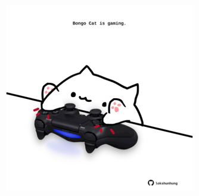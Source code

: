 <!-- built at 15/11/2023, 24:01:19 UTC -->
<p align="center">
  <img width="500" height="500" src="./ReadmeImage.svg">
</p>
